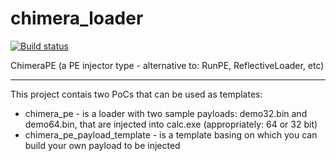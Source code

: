 # chimera_loader

[![Build status](https://ci.appveyor.com/api/projects/status/hmmyqliswhl10c4u?svg=true)](https://ci.appveyor.com/project/hasherezade/chimera-loader)

ChimeraPE (a PE injector type - alternative to: RunPE, ReflectiveLoader, etc)<br/><hr/>
This project contais two PoCs that can be used as templates:<br/>
+ chimera_pe - is a loader with two sample payloads: demo32.bin and demo64.bin, that are injected into calc.exe (appropriately: 64 or 32 bit)
+ chimera_pe_payload_template - is a template basing on which you can build your own payload to be injected
